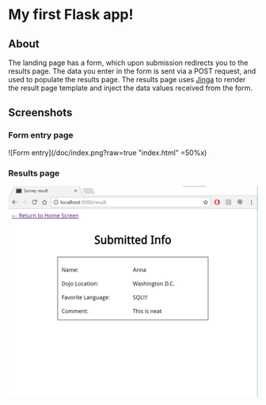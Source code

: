 # My first Flask app!

## About
The landing page has a form, which upon submission redirects you to the results page. The data you enter in the form is sent via a POST request, and used to populate the results page. The results page uses [Jinga](jinja.pocoo.org) to render the result page template and inject the data values received from the form. 

## Screenshots
### Form entry page
![Form entry](/doc/index.png?raw=true "index.html" =50%x)

### Results page
![Form result](/doc/result.png?raw=true "result.html")
